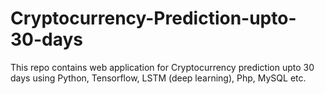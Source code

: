 # Cryptocurrency-Prediction-upto-30-days
This repo contains web application for Cryptocurrency prediction upto 30 days using Python, Tensorflow, LSTM (deep learning), Php, MySQL etc.
